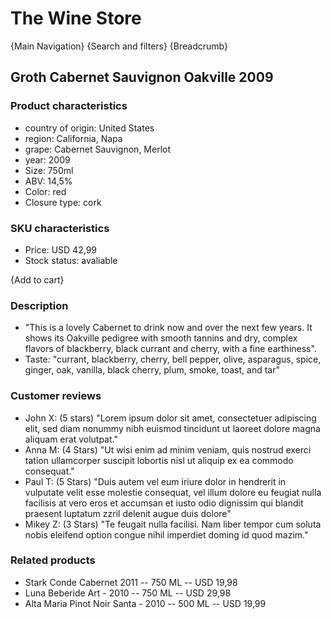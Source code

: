 # The Wine Store

{Main Navigation}
{Search and filters}
{Breadcrumb}

## Groth Cabernet Sauvignon Oakville 2009
### Product characteristics
- country of origin: United States
- region: California, Napa
- grape: Cabernet Sauvignon, Merlot
- year: 2009
- Size: 750ml
- ABV: 14,5%
- Color: red
- Closure type: cork
### SKU characteristics
- Price: USD 42,99
- Stock status: avaliable

{Add to cart}

### Description
- "This is a lovely Cabernet to drink now and over the next few years. It shows its Oakville pedigree with smooth tannins and dry, complex flavors of blackberry, black currant and cherry, with a fine earthiness".
- Taste: "currant, blackberry, cherry, bell pepper, olive, asparagus, spice, ginger, oak, vanilla, black cherry, plum, smoke, toast, and tar"

### Customer reviews
- John X: (5 stars) "Lorem ipsum dolor sit amet, consectetuer adipiscing elit, sed diam nonummy nibh euismod tincidunt ut laoreet dolore magna aliquam erat volutpat."
- Anna M: (4 Stars) "Ut wisi enim ad minim veniam, quis nostrud exerci tation ullamcorper suscipit lobortis nisl ut aliquip ex ea commodo consequat."
- Paul T: (5 Stars) "Duis autem vel eum iriure dolor in hendrerit in vulputate velit esse molestie consequat, vel illum dolore eu feugiat nulla facilisis at vero eros et accumsan et iusto odio dignissim qui blandit praesent luptatum zzril delenit augue duis dolore"
- Mikey Z: (3 Stars) "Te feugait nulla facilisi. Nam liber tempor cum soluta nobis eleifend option congue nihil imperdiet doming id quod mazim."

### Related products
- Stark Conde Cabernet 2011
-- 750 ML
-- USD 19,98
- Luna Beberide Art - 2010
-- 750 ML
-- USD 29,98
- Alta Maria Pinot Noir Santa - 2010
-- 500 ML
-- USD 19,99